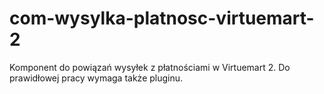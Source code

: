 com-wysylka-platnosc-virtuemart-2
=================================

Komponent do powiązań wysyłek z płatnościami w Virtuemart 2.
Do prawidłowej pracy wymaga także pluginu.
